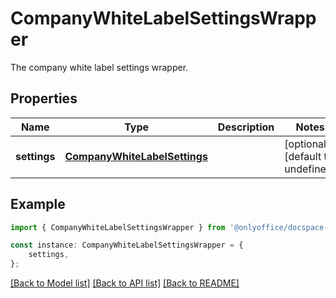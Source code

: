 # CompanyWhiteLabelSettingsWrapper

The company white label settings wrapper.

## Properties

Name | Type | Description | Notes
------------ | ------------- | ------------- | -------------
**settings** | [**CompanyWhiteLabelSettings**](CompanyWhiteLabelSettings.md) |  | [optional] [default to undefined]

## Example

```typescript
import { CompanyWhiteLabelSettingsWrapper } from '@onlyoffice/docspace-api-sdk';

const instance: CompanyWhiteLabelSettingsWrapper = {
    settings,
};
```

[[Back to Model list]](../README.md#documentation-for-models) [[Back to API list]](../README.md#documentation-for-api-endpoints) [[Back to README]](../README.md)
